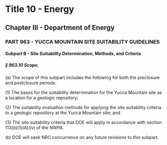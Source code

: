 
# Title 10 - Energy
## Chapter III - Department of Energy
### PART 963 - YUCCA MOUNTAIN SITE SUITABILITY GUIDELINES
#### Subpart B - Site Suitability Determination, Methods, and Criteria
##### § 963.10 Scope.

(a) The scope of this subpart includes the following for both the preclosure and postclosure periods:

(1) The bases for the suitability determination for the Yucca Mountain site as a location for a geologic repository;

(2) The suitability evaluation methods for applying the site suitability criteria to a geologic repository at the Yucca Mountain site; and

(3) The site suitability criteria that DOE will apply in accordance with section 113(b)(1)(A)(iv) of the NWPA.

(b) DOE will seek NRC concurrence on any future revisions to this subpart.
